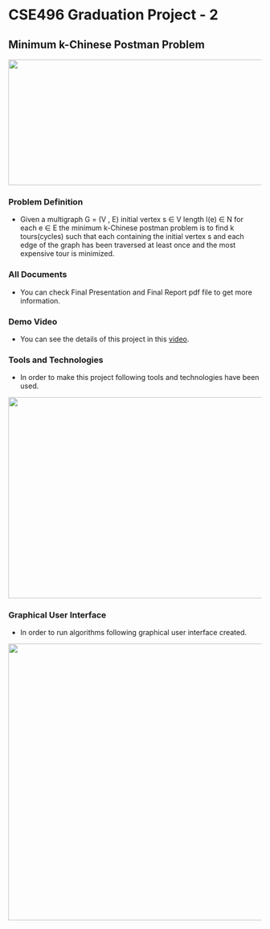 # CSE496 Graduation Project - 2

## Minimum k-Chinese Postman Problem

<p align="center">
  <img width="700" height="250" src="https://i.ibb.co/w7wBvCM/chinesee.png">
</p>

### Problem Definition

- Given a multigraph G = (V , E) initial vertex s ∈ V length l(e) ∈ N for each e ∈ E the minimum k-Chinese postman problem is to find k tours(cycles) such that each containing the initial vertex s and each edge of the graph has been traversed at least once and the most expensive tour is minimized.

### All Documents
- You can check Final Presentation and Final Report pdf file to get more information.

### Demo Video
- You can see the details of this project in this [video](https://youtu.be/bzs2MP1MxOg).

### Tools and Technologies

- In order to make this project following tools and technologies have been used.

<p align="center">
  <img width="700" height="400" src="https://i.ibb.co/0JG0Jyp/techss.png">
</p>

### Graphical User Interface

- In order to run algorithms following graphical user interface created.

<p align="center">
  <img width="1000" height="550" src="https://i.ibb.co/8X9QMvs/bitirme-gui.png">
</p>


